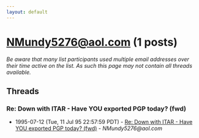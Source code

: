 ```yaml
---
layout: default
---
```


# NMundy5276@aol.com (1 posts)

_Be aware that many list participants used multiple email addresses over their time active on the list. As such this page may not contain all threads available._

## Threads

### Re: Down with ITAR - Have YOU exported PGP today? (fwd)
+ 1995-07-12 (Tue, 11 Jul 95 22:57:59 PDT) - [Re: Down with ITAR - Have YOU exported PGP today? (fwd)](/archive/1995/07/1f05a475e8de80988781b0176b25c581b76221a7edfdef0872f3ea5f5a1acb12) - _NMundy5276@aol.com_

